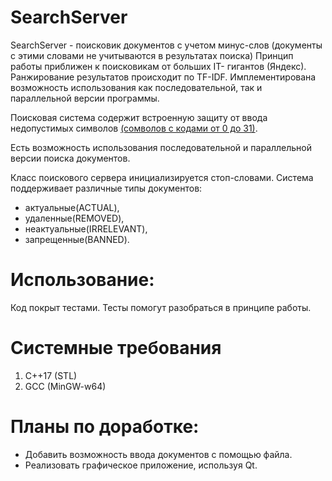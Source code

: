 # SearchServer
SearchServer - поисковик документов с учетом минус-слов (документы с этими словами не учитываются в результатах поиска) Принцип работы приближен к поисковикам от больших IT- гигантов (Яндекс). Ранжирование результатов происходит по TF-IDF. Имплементирована возможность использования как последовательной, так и параллельной версии программы. 

Поисковая система содержит встроенную защиту от ввода недопустимых символов [(сомволов с кодами от 0 до 31)](http://gymnaz1-murm.ru/wp-content/uploads/2017/10/%D0%A2%D0%B0%D0%B1%D0%BB%D0%B8%D1%86%D0%B0-%D0%BA%D0%BE%D0%B4%D0%BE%D0%B2-ASCII.pdf).

Есть возможность использования последовательной и параллельной версии поиска документов.

Класс поискового сервера инициализируется стоп-словами. Система поддерживает различные типы документов:
* актуальные(ACTUAL),
* удаленные(REMOVED),
* неактуальные(IRRELEVANT),
* запрещенные(BANNED).

# Использование:
Код покрыт тестами.
Тесты помогут разобраться в принципе работы.

# Системные требования

1. C++17 (STL)
2. GCC (MinGW-w64)


# Планы по доработке:
- Добавить возможность ввода документов с помощью файла.
- Реализовать графическое приложение, используя Qt.
